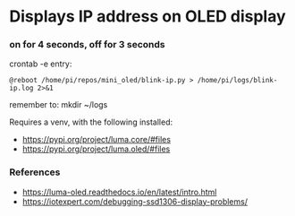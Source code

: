 # Displays IP address on OLED display
### on for 4 seconds, off for 3 seconds

crontab -e entry: 
```
@reboot /home/pi/repos/mini_oled/blink-ip.py > /home/pi/logs/blink-ip.log 2>&1
```
remember to: mkdir ~/logs

Requires a venv, with the following installed:
- https://pypi.org/project/luma.core/#files
- https://pypi.org/project/luma.oled/#files

### References
- https://luma-oled.readthedocs.io/en/latest/intro.html
- https://iotexpert.com/debugging-ssd1306-display-problems/
